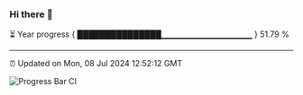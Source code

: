 ### Hi there 👋

⏳ Year progress { ███████████████▁▁▁▁▁▁▁▁▁▁▁▁▁▁▁ } 51.79 %

---

⏰ Updated on Mon, 08 Jul 2024 12:52:12 GMT

![Progress Bar CI](https://github.com/IshwaranRudhara/GIT-ACTION/workflows/Progress%20Bar%20CI/badge.svg)
